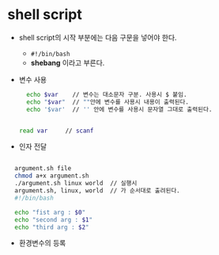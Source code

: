 shell script
============

-	shell script의 시작 부분에는 다음 구문을 넣어야 한다.

	-	`#!/bin/bash`
	-	**shebang** 이라고 부른다.

-	변수 사용

	```bash
	  echo $var    // 변수는 대소문자 구분. 사용시 $ 붙임.
	  echo "$var"  // ""안에 변수를 사용시 내용이 출력된다.
	  echo '$var'  // '' 안에 변수를 사용시 문자열 그대로 출력된다.


	read var     // scanf


	```

-	인자 전달

```bash

  argument.sh file
  chmod a+x argument.sh
  ./argument.sh linux world  // 실행시
  argument.sh, linux, world  // 가 순서대로 출려된다.
  #!/bin/bash

  echo "fist arg : $0"
  echo "second arg : $1"
  echo "third arg : $2"
```

-	환경변수의 등록

```bash

```
